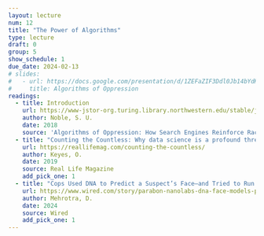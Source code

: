 ```yaml
---
layout: lecture
num: 12
title: "The Power of Algorithms"
type: lecture
draft: 0
group: 5
show_schedule: 1
due_date: 2024-02-13
# slides:
#   - url: https://docs.google.com/presentation/d/1ZEFaZIF3Ddl0Jb14bYdKykAY0KlfAXsrIgsN3oNummg/edit?usp=sharing
#     title: Algorithms of Oppression
readings:
  - title: Introduction
    url: https://www-jstor-org.turing.library.northwestern.edu/stable/j.ctt1pwt9w5.4
    author: Noble, S. U.
    date: 2018
    source: 'Algorithms of Oppression: How Search Engines Reinforce Racism'
  - title: "Counting the Countless: Why data science is a profound threat for queer people"
    url: https://reallifemag.com/counting-the-countless/
    author: Keyes, O.
    date: 2019
    source: Real Life Magazine
    add_pick_one: 1
  - title: "Cops Used DNA to Predict a Suspect’s Face—and Tried to Run Facial Recognition on It"
    url: https://www.wired.com/story/parabon-nanolabs-dna-face-models-police-facial-recognition/
    author: Mehrotra, D.
    date: 2024
    source: Wired
    add_pick_one: 1
---
```


